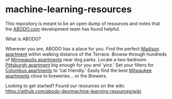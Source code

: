 # machine-learning-resources

This repository is meant to be an open dump of resources and notes that the <a href="www.abodo.com">ABODO.com</a> development team has found helpful.

What is ABODO? <p>Wherever you are, ABODO has a place for you. Find the perfect <a href="https://www.abodo.com/madison-wi">Madison apartment</a> within walking distance of the Terrace. Browse through hundreds of <a href="https://www.abodo.com/minneapolis-mn">Minneapolis apartments</a> near dog parks. Locate a two-bedroom <a href="https://www.abodo.com/pittsburgh-pa">Pittsburgh apartment</a> big enough for you and 'yinz.' Set your filters for <a href="https://www.abodo.com/columbus-oh">Columbus apartments</a> to 'cat friendly.' Easily find the best <a href="https://www.abodo.com/milwaukee-wi">Milwaukee apartments</a> close to breweries... or the Brewers.</p>


Looking to get started? Found our resources on the wiki: https://github.com/abodo-dev/machine-learning-resources/wiki
